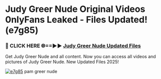 # Judy Greer Nude Original Videos 0nlyFans Leaked - Files Updated! (e7g85)

<h3>🔴 CLICK HERE 🌐==►► <a href="https://tinyurl.com/5h6xmrr3" rel="nofollow">Judy Greer Nude Updated Files</a></h3>

Get Judy Greer Nude and all content. Now you can access all videos and pictures of Judy Greer Nude. New Updated Files 2025!

[![e7g85](https://i.imgur.com/KVD873Z.gif)](https://tinyurl.com/5h6xmrr3)
pam greer nude
